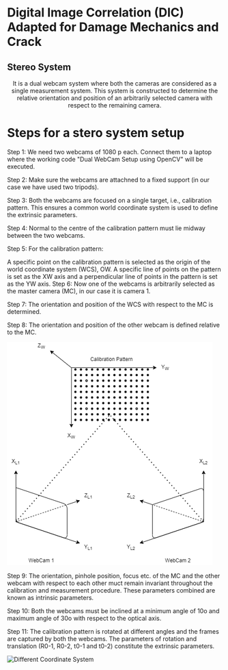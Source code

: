 # Digital Image Correlation (DIC) Adapted for Damage Mechanics and Crack

## Stereo System
<p align="center">
It is a dual webcam system where both the cameras are considered as a single measurement system. This system is constructed to determine the relative orientation and position of an arbitrarily selected camera with respect to the remaining camera.
</p>

# Steps for a stero system setup

Step 1: We need two webcams of 1080 p each. Connect them to a laptop where the working code "Dual WebCam Setup using OpenCV" will be executed.

Step 2: Make sure the webcams are attachned to a fixed support (in our case we have used two tripods).

Step 3: Both the webcams are focused on a single target, i.e., calibration pattern. This ensures a common world coordinate system is used to define the extrinsic parameters.

Step 4: Normal to the centre of the calibration pattern must lie midway between the two webcams.

Step 5: For the calibration pattern:

A specific point on the calibration pattern is selected as the origin of the world coordinate system (WCS), OW.
A specific line of points on the pattern is set as the XW axis and a perpendicular line of points in the pattern is set as the YW axis.
Step 6: Now one of the webcams is arbitrarily selected as the master camera (MC), in our case it is camera 1.

Step 7: The orientation and position of the WCS with respect to the MC is determined.

Step 8: The orientation and position of the other webcam is defined relative to the MC.

![Focus of WebCams](https://github.com/stochasticmaterialism/Digital-Image-Correlation-DIC-/blob/main/Images/Focus%20of%20WebCams.png?raw=true)  

Step 9: The orientation, pinhole position, focus etc. of the MC and the other webcam with respect to each other muct remain invariant throughout the calibration and measurement procedure. These parameters combined are known as intrinsic parameters.

Step 10: Both the webcams must be inclined at a minimum angle of 10o and maximum angle of 30o with respect to the optical axis.

Step 11: The calibration pattern is rotated at different angles and the frames are captured by both the webcams. The parameters of rotation and translation (R0-1, R0-2, t0-1 and t0-2) constitute the extrinsic parameters.

![Different Coordinate System](https://drive.google.com/file/d/1WXSpBVu78kYFYN0Q7MLR7LzlvgqZpqUD/view?usp=sharing)
